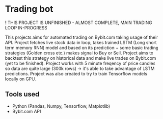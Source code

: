 # Trading bot

! THIS PROJECT IS UNFINISHED - ALMOST COMPLETE, MAIN TRADING LOOP IN-PROGRESS

This projects aims for automated trading on Bybit.com taking usage of their API. Project fetches live stock data in loop, takes trained LSTM (Long short term memory RNN) model and based on its prediction + some basic trading strategies (Golden cross etc.) makes signal to Buy or Sell. 
Project aims to backtest this strategy on historical data and make live trades on Bybit.com (yet to be finished). 
Project works with 5 minute freqency of price candles so data are quite large (300k rows) -> it's able to take advantage of LSTM predictions.
Project was also created to try to train Tensorflow models locally on GPU.


## Tools used
- Python (Pandas, Numpy, Tensorflow, Matplotlib)
- Bybit.com API
